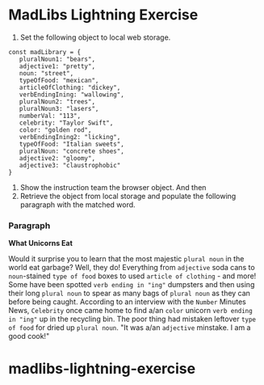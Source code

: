 # MadLibs Lightning Exercise

1. Set the following object to local web storage.

```
const madLibrary = {
   pluralNoun1: "bears",
   adjective1: "pretty",
   noun: "street",
   typeOfFood: "mexican",
   articleOfClothing: "dickey",
   verbEndingIning: "wallowing",
   pluralNoun2: "trees",
   pluralNoun3: "lasers",
   numberVal: "113",
   celebrity: "Taylor Swift",
   color: "golden rod",
   verbEndingIning2: "licking",
   typeOfFood: "Italian sweets",
   pluralNoun: "concrete shoes",
   adjective2: "gloomy",
   adjective3: "claustrophobic"
}
```

1. Show the instruction team the browser object. And then
1. Retrieve the object from local storage and populate the following paragraph with the matched word.

### Paragraph
**What Unicorns Eat**

Would it surprise you to learn that the most majestic `plural noun` in the world eat garbage? Well, they do! Everything from `adjective` soda cans to `noun`-stained `type of food` boxes to used `article of clothing` - and more! Some have been spotted `verb ending in "ing"` dumpsters and then using their long `plural noun` to spear as many bags of `plural noun` as they can before being caught. According to an interview with the `Number` Minutes News,
`Celebrity` once came home to find a/an `color` unicorn `verb ending in "ing"` up in the recycling bin. The poor thing had mistaken leftover `type of food` for dried up `plural noun`. "It was a/an `adjective` minstake. I am a good cook!"
# madlibs-lightning-exercise

